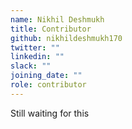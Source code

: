 ```yaml
---
name: Nikhil Deshmukh
title: Contributor
github: nikhildeshmukh170
twitter: ""
linkedin: ""
slack: ""
joining_date: ""
role: contributor
---
```


Still waiting for this
